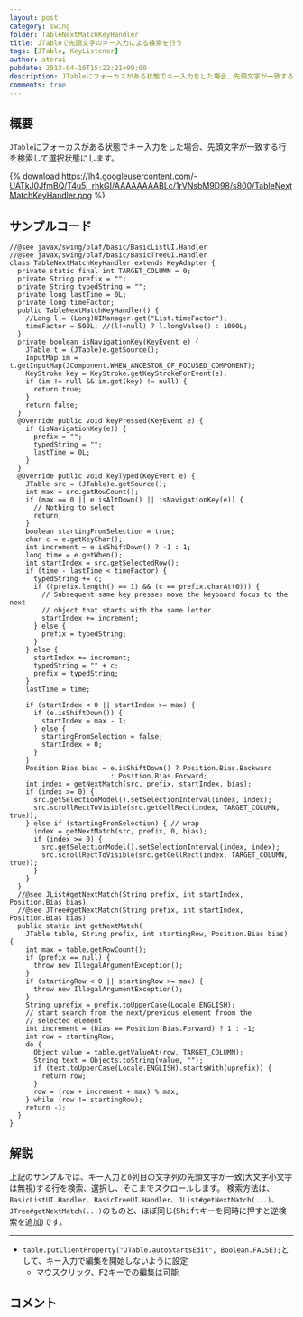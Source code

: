 ```yaml
---
layout: post
category: swing
folder: TableNextMatchKeyHandler
title: JTableで先頭文字のキー入力による検索を行う
tags: [JTable, KeyListener]
author: aterai
pubdate: 2012-04-16T15:22:21+09:00
description: JTableにフォーカスがある状態でキー入力をした場合、先頭文字が一致する行を検索して選択状態にします。
comments: true
---
```

## 概要
`JTable`にフォーカスがある状態でキー入力をした場合、先頭文字が一致する行を検索して選択状態にします。

{% download https://lh4.googleusercontent.com/-UATkJ0JfmBQ/T4u5j_rhkGI/AAAAAAAABLc/1rVNsbM9D98/s800/TableNextMatchKeyHandler.png %}

## サンプルコード
<pre class="prettyprint"><code>//@see javax/swing/plaf/basic/BasicListUI.Handler
//@see javax/swing/plaf/basic/BasicTreeUI.Handler
class TableNextMatchKeyHandler extends KeyAdapter {
  private static final int TARGET_COLUMN = 0;
  private String prefix = "";
  private String typedString = "";
  private long lastTime = 0L;
  private long timeFactor;
  public TableNextMatchKeyHandler() {
    //Long l = (Long)UIManager.get("List.timeFactor");
    timeFactor = 500L; //(l!=null) ? l.longValue() : 1000L;
  }
  private boolean isNavigationKey(KeyEvent e) {
    JTable t = (JTable)e.getSource();
    InputMap im = t.getInputMap(JComponent.WHEN_ANCESTOR_OF_FOCUSED_COMPONENT);
    KeyStroke key = KeyStroke.getKeyStrokeForEvent(e);
    if (im != null &amp;&amp; im.get(key) != null) {
      return true;
    }
    return false;
  }
  @Override public void keyPressed(KeyEvent e) {
    if (isNavigationKey(e)) {
      prefix = "";
      typedString = "";
      lastTime = 0L;
    }
  }
  @Override public void keyTyped(KeyEvent e) {
    JTable src = (JTable)e.getSource();
    int max = src.getRowCount();
    if (max == 0 || e.isAltDown() || isNavigationKey(e)) {
      // Nothing to select
      return;
    }
    boolean startingFromSelection = true;
    char c = e.getKeyChar();
    int increment = e.isShiftDown() ? -1 : 1;
    long time = e.getWhen();
    int startIndex = src.getSelectedRow();
    if (time - lastTime &lt; timeFactor) {
      typedString += c;
      if ((prefix.length() == 1) &amp;&amp; (c == prefix.charAt(0))) {
        // Subsequent same key presses move the keyboard focus to the next
        // object that starts with the same letter.
        startIndex += increment;
      } else {
        prefix = typedString;
      }
    } else {
      startIndex += increment;
      typedString = "" + c;
      prefix = typedString;
    }
    lastTime = time;

    if (startIndex &lt; 0 || startIndex &gt;= max) {
      if (e.isShiftDown()) {
        startIndex = max - 1;
      } else {
        startingFromSelection = false;
        startIndex = 0;
      }
    }
    Position.Bias bias = e.isShiftDown() ? Position.Bias.Backward
                         : Position.Bias.Forward;
    int index = getNextMatch(src, prefix, startIndex, bias);
    if (index &gt;= 0) {
      src.getSelectionModel().setSelectionInterval(index, index);
      src.scrollRectToVisible(src.getCellRect(index, TARGET_COLUMN, true));
    } else if (startingFromSelection) { // wrap
      index = getNextMatch(src, prefix, 0, bias);
      if (index &gt;= 0) {
        src.getSelectionModel().setSelectionInterval(index, index);
        src.scrollRectToVisible(src.getCellRect(index, TARGET_COLUMN, true));
      }
    }
  }
  //@see JList#getNextMatch(String prefix, int startIndex, Position.Bias bias)
  //@see JTree#getNextMatch(String prefix, int startIndex, Position.Bias bias)
  public static int getNextMatch(
    JTable table, String prefix, int startingRow, Position.Bias bias) {
    int max = table.getRowCount();
    if (prefix == null) {
      throw new IllegalArgumentException();
    }
    if (startingRow &lt; 0 || startingRow &gt;= max) {
      throw new IllegalArgumentException();
    }
    String uprefix = prefix.toUpperCase(Locale.ENGLISH);
    // start search from the next/previous element froom the
    // selected element
    int increment = (bias == Position.Bias.Forward) ? 1 : -1;
    int row = startingRow;
    do {
      Object value = table.getValueAt(row, TARGET_COLUMN);
      String text = Objects.toString(value, "");
      if (text.toUpperCase(Locale.ENGLISH).startsWith(uprefix)) {
        return row;
      }
      row = (row + increment + max) % max;
    } while (row != startingRow);
    return -1;
  }
}
</code></pre>

## 解説
上記のサンプルでは、キー入力と`0`列目の文字列の先頭文字が一致(大文字小文字は無視)する行を検索、選択し、そこまでスクロールします。
検索方法は、`BasicListUI.Handler`、`BasicTreeUI.Handler`、`JList#getNextMatch(...)`、`JTree#getNextMatch(...)`のものと、ほぼ同じ(<kbd>Shift</kbd>キーを同時に押すと逆検索を追加)です。

- - - -
- `table.putClientProperty("JTable.autoStartsEdit", Boolean.FALSE);`として、キー入力で編集を開始しないように設定
    - マウスクリック、<kbd>F2</kbd>キーでの編集は可能

<!-- dummy comment line for breaking list -->

## コメント
